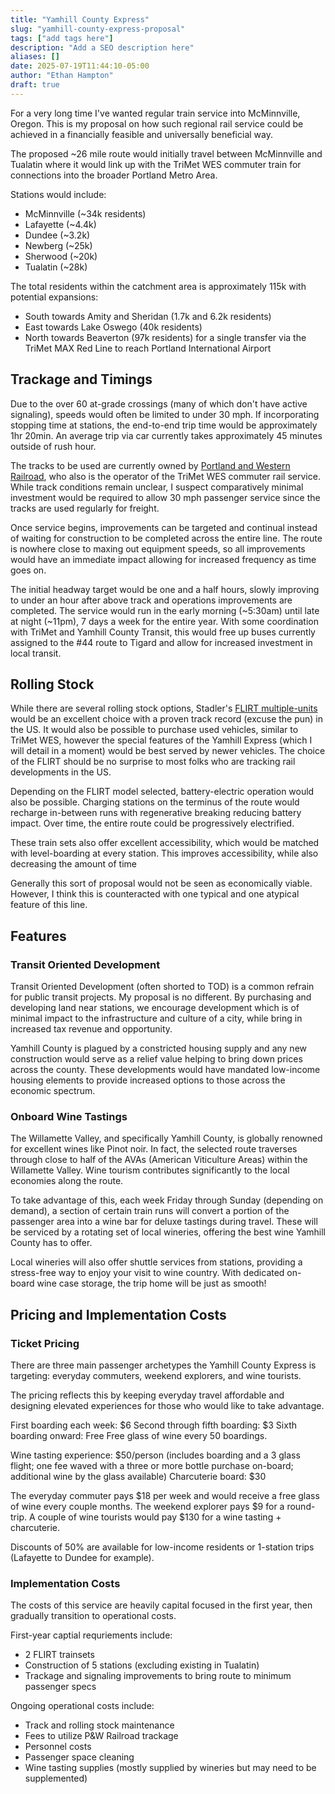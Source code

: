```yaml
---
title: "Yamhill County Express"
slug: "yamhill-county-express-proposal"
tags: ["add tags here"]
description: "Add a SEO description here"
aliases: []
date: 2025-07-19T11:44:10-05:00
author: "Ethan Hampton"
draft: true
---
```

For a very long time I've wanted regular train service into McMinnville, Oregon. This is my proposal on how such regional rail service could be achieved in a financially feasible and universally beneficial way.
<!--more-->
The proposed ~26 mile route would initially travel between McMinnville and Tualatin where it would link up with the TriMet WES commuter train for connections into the broader Portland Metro Area.

Stations would include:
- McMinnville (~34k residents)
- Lafayette (~4.4k)
- Dundee (~3.2k)
- Newberg (~25k)
- Sherwood (~20k)
- Tualatin (~28k)

The total residents within the catchment area is approximately 115k with potential expansions:
- South towards Amity and Sheridan (1.7k and 6.2k residents)
- East towards Lake Oswego (40k residents)
- North towards Beaverton (97k residents) for a single transfer via the TriMet MAX Red Line to reach Portland International Airport

## Trackage and Timings

Due to the over 60 at-grade crossings (many of which don't have active signaling), speeds would often be limited to under 30 mph. If incorporating stopping time at stations, the end-to-end trip time would be approximately 1hr 20min. An average trip via car currently takes approximately 45 minutes outside of rush hour. <!--TODO firm this number up-->

The tracks to be used are currently owned by [Portland and Western Railroad](https://www.gwrr.com/pnwr/), who also is the operator of the TriMet WES commuter rail service. While track conditions remain unclear, I suspect comparatively minimal investment would be required to allow 30 mph passenger service since the tracks are used regularly for freight. 

Once service begins, improvements can be targeted and continual instead of waiting for construction to be completed across the entire line. The route is nowhere close to maxing out equipment speeds, so all improvements would have an immediate impact allowing for increased frequency as time goes on.

The initial headway target would be one and a half hours, slowly improving to under an hour after above track and operations improvements are completed. The service would run in the early morning (~5:30am) until late at night (~11pm), 7 days a week for the entire year. With some coordination with TriMet and Yamhill County Transit, this would free up buses currently assigned to the #44 route to Tigard and allow for increased investment in local transit.

## Rolling Stock

While there are several rolling stock options, Stadler's [FLIRT multiple-units](https://www.stadlerrail.com/en/solutions/rolling-stock/mainline-flirt) would be an excellent choice with a proven track record (excuse the pun) in the US. It would also be possible to purchase used vehicles, similar to TriMet WES, however the special features of the Yamhill Express (which I will detail in a moment) would be best served by newer vehicles. The choice of the FLIRT should be no surprise to most folks who are tracking rail developments in the US.

Depending on the FLIRT model selected, battery-electric operation would also be possible. Charging stations on the terminus of the route would recharge in-between runs with regenerative breaking reducing battery impact. Over time, the entire route could be progressively electrified.

These train sets also offer excellent accessibility, which would be matched with level-boarding at every station. This improves accessibility, while also decreasing the amount of time 

Generally this sort of proposal would not be seen as economically viable. However, I think this is counteracted with one typical and one atypical feature of this line.

## Features

### Transit Oriented Development

Transit Oriented Development (often shorted to TOD) is a common refrain for public transit projects. My proposal is no different. By purchasing and developing land near stations, we encourage development which is of minimal impact to the infrastructure and culture of a city, while bring in increased tax revenue and opportunity.

Yamhill County is plagued by a constricted housing supply and any new construction would serve as a relief value helping to bring down prices across the county. These developments would have mandated low-income housing elements to provide increased options to those across the economic spectrum.

### Onboard Wine Tastings

The Willamette Valley, and specifically Yamhill County, is globally renowned for excellent wines like Pinot noir. In fact, the selected route traverses through close to half of the AVAs (American Viticulture Areas) within the Willamette Valley. Wine tourism contributes significantly to the local economies along the route.

To take advantage of this, each week Friday through Sunday (depending on demand), a section of certain train runs will convert a portion of the passenger area into a wine bar for deluxe tastings during travel. These will be serviced by a rotating set of local wineries, offering the best wine Yamhill County has to offer.

Local wineries will also offer shuttle services from stations, providing a stress-free way to enjoy your visit to wine country. With dedicated on-board wine case storage, the trip home will be just as smooth!

## Pricing and Implementation Costs

### Ticket Pricing

There are three main passenger archetypes the Yamhill County Express is targeting: everyday commuters, weekend explorers, and wine tourists.

The pricing reflects this by keeping everyday travel affordable and designing elevated experiences for those who would like to take advantage.

First boarding each week: $6
Second through fifth boarding: $3
Sixth boarding onward: Free
Free glass of wine every 50 boardings.

Wine tasting experience: $50/person (includes boarding and a 3 glass flight; one fee waved with a three or more bottle purchase on-board; additional wine by the glass available)
Charcuterie board: $30

The everyday commuter pays $18 per week and would receive a free glass of wine every couple months. The weekend explorer pays $9 for a round-trip. A couple of wine tourists would pay $130 for a wine tasting + charcuterie.

Discounts of 50% are available for low-income residents or 1-station trips (Lafayette to Dundee for example).

### Implementation Costs

The costs of this service are heavily capital focused in the first year, then gradually transition to operational costs.

First-year captial requriements include:
- 2 FLIRT trainsets
- Construction of 5 stations (excluding existing in Tualatin)
- Trackage and signaling improvements to bring route to minimum passenger specs

Ongoing operational costs include:
- Track and rolling stock maintenance
- Fees to utilize P&W Railroad trackage
- Personnel costs
- Passenger space cleaning
- Wine tasting supplies (mostly supplied by wineries but may need to be supplemented)